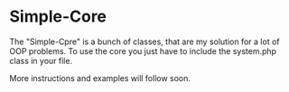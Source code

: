 # Simple-Core
The "Simple-Cpre" is a bunch of classes, that are my solution for a lot of OOP problems.
To use the core you just have to include the system.php class in your file.

More instructions and examples will follow soon.

